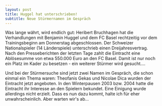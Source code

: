 ```yaml
---
layout: post
title: Huggel hat unterschrieben!
subtitle: Neue Stürmernamen im Gespräch
---
```


Was lange währt, wird endlich gut: Heribert Bruchhagen hat die Verhandlungen mit Benjamin Huggel und dem FC Basel rechtzeitig vor dem Trainingsbeginn am Donnerstag abgeschlossen. Der Schweizer Nationalspieler (14 Länderspiele) unterschrieb einen Dreijahresvertrag. Nach den Presseberichten der letzten Tage zahlt die Eintracht eine Ablösesumme von etwa 550.000 Euro an den FC Basel. Damit ist nur noch ein Platz im Kader zu besetzen - ein weiterer Stürmer wird gesucht....

Und bei der Stürmersuche sind jetzt zwei Namen im Gespräch, die schon einmal ein Thema waren: Theofanis Gekas und Nicolae Dica wurden der Eintracht jetzt angeboten. In den Winterpausen 2003 bzw. 2004 hatte die Eintracht ihr Interesse an den Spielern bekundet. Eine Einigung wurde allerdings nicht erzielt. Dass es nun dazu kommt, halte ich für eher unwahrscheinlich. Aber warten wir's ab...
